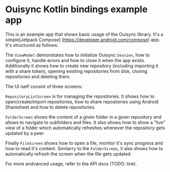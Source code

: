 # Ouisync Kotlin bindings example app

This is an example app that shows basic usage of the Ouisync library. It's a simple[Jetpack Compose]
(https://developer.android.com/compose) app. It's structured as follows:

The `ViewModel` demonstates how to initialize Ouisync `Session`, how to configure it, handle errors
and how to close it when the app exists. Additionally it shows how to create new repository
(including importing it with a share token), opening existing repositories from disk, closing
repositories and deleting them.

The UI iself consist of three screens:

`RepositoryListScreen` is for managing the repositories. It shows how to open/create/import
repositories, how to share repositories using Android Sharesheet and how to delete repositories.

`FolderScreen` shows the content of a given folder in a given repository and allows to navigate to
subfolders and files. It also shows how to show a "live" view of a folder which automatically
refreshes whenever the repository gets updated by a peer.

Finally `FileScreen` shows how to open a file, monitor it's sync progress and how to read it's
content. Similarry to the `FolderScreen`, it also shows how to automatically refresh the screen
when the file gets updated.

For more andvanced usage, refer to the API docs (TODO: link).